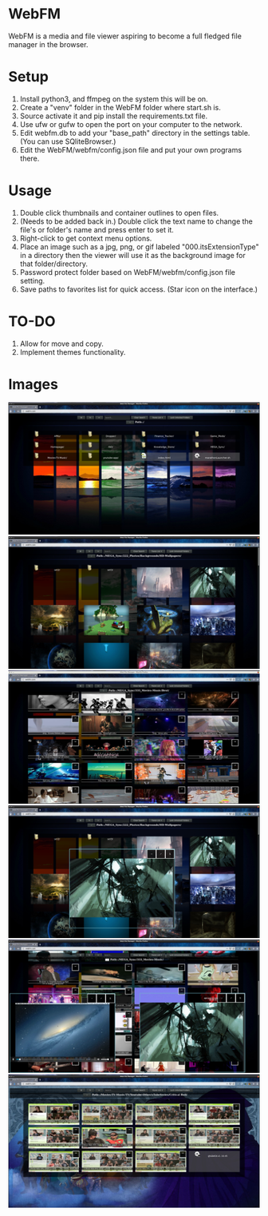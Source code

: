 # WebFM
WebFM is a media and file viewer aspiring to become a full fledged file manager in the browser.


# Setup
1. Install python3, and ffmpeg on the system this will be on.
2. Create a "venv" folder in the WebFM folder where start.sh is.
3. Source activate it and pip install the requirements.txt file.
4. Use ufw or gufw to open the port on your computer to the network.
5. Edit webfm.db to add your "base_path" directory in the settings table. (You can use SQliteBrowser.)
6. Edit the WebFM/webfm/config.json file and put your own programs there.


# Usage
1. Double click thumbnails and container outlines to open files.
2. (Needs to be added back in.) Double click the text name to change the file's or folder's name and press enter to set it.
3. Right-click to get context menu options.
4. Place an image such as a jpg, png, or gif labeled "000.itsExtensionType" in a directory then the viewer will use it as the background image for that folder/directory.
5. Password protect folder based on WebFM/webfm/config.json file setting.
6. Save paths to favorites list for quick access. (Star icon on the interface.)


# TO-DO
1. Allow for move and copy.
2. Implement themes functionality.


# Images
![1 Home](Images/pic1.png)
![2 Images Listed](Images/pic2.png)
![3 Videos Listed](Images/pic3.png)
![4 Image Open](Images/pic4.png)
![5 Image Open And Video Playing](Images/pic5.png)
![6 Alternate Background](Images/pic6.png)
